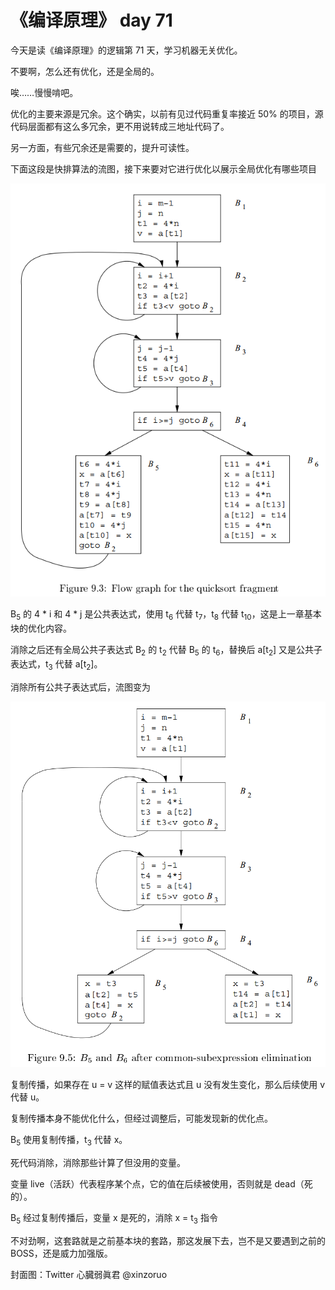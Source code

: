 # 《编译原理》 day 71

今天是读《编译原理》的逻辑第 71 天，学习机器无关优化。

不要啊，怎么还有优化，还是全局的。

唉……慢慢啃吧。

优化的主要来源是冗余。这个确实，以前有见过代码重复率接近 50% 的项目，源代码层面都有这么多冗余，更不用说转成三地址代码了。

另一方面，有些冗余还是需要的，提升可读性。

下面这段是快排算法的流图，接下来要对它进行优化以展示全局优化有哪些项目

![](25-graph-1.png)

B<sub>5</sub> 的 4 * i 和 4 * j 是公共表达式，使用 t<sub>6</sub> 代替 t<sub>7</sub>，t<sub>8</sub> 代替 t<sub>10</sub>，这是上一章基本块的优化内容。

消除之后还有全局公共子表达式 B<sub>2</sub> 的 t<sub>2</sub> 代替 B<sub>5</sub> 的 t<sub>6</sub>，替换后 a[t<sub>2</sub>] 又是公共子表达式，t<sub>3</sub> 代替 a[t<sub>2</sub>]。

消除所有公共子表达式后，流图变为

![](25-graph-2.png)

复制传播，如果存在 u = v 这样的赋值表达式且 u 没有发生变化，那么后续使用 v 代替 u。

复制传播本身不能优化什么，但经过调整后，可能发现新的优化点。

B<sub>5</sub> 使用复制传播，t<sub>3</sub> 代替 x。

死代码消除，消除那些计算了但没用的变量。

变量 live（活跃）代表程序某个点，它的值在后续被使用，否则就是 dead（死的）。

B<sub>5</sub> 经过复制传播后，变量 x 是死的，消除 x = t<sub>3</sub> 指令

不对劲啊，这套路就是之前基本块的套路，那这发展下去，岂不是又要遇到之前的 BOSS，还是威力加强版。

封面图：Twitter 心臓弱眞君 @xinzoruo